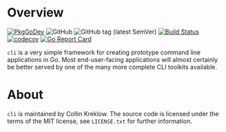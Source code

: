 # Overview
[![PkgGoDev](https://pkg.go.dev/badge/kreklow.us/go/cli)](https://pkg.go.dev/kreklow.us/go/cli)
![GitHub](https://img.shields.io/github/license/cjkreklow/cli.svg)
![GitHub tag (latest SemVer)](https://img.shields.io/github/tag/cjkreklow/cli.svg)
[![Build Status](https://www.travis-ci.org/cjkreklow/cli.svg?branch=master)](https://www.travis-ci.org/cjkreklow/cli)
[![codecov](https://codecov.io/gh/cjkreklow/cli/branch/master/graph/badge.svg)](https://codecov.io/gh/cjkreklow/cli)
[![Go Report Card](https://goreportcard.com/badge/kreklow.us/go/cli)](https://goreportcard.com/report/kreklow.us/go/cli)

`cli` is a very simple framework for creating prototype command line
applications in Go. Most end-user-facing applications will almost certainly
be better served by one of the many more complete CLI toolkits available.

# About
`cli` is maintained by Collin Kreklow. The source code is licensed under
the terms of the MIT license, see `LICENSE.txt` for further information.
